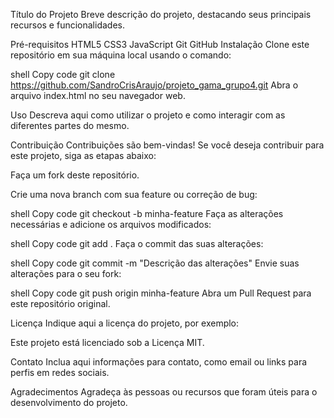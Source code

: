 Título do Projeto
Breve descrição do projeto, destacando seus principais recursos e funcionalidades.

Pré-requisitos
HTML5
CSS3
JavaScript
Git
GitHub
Instalação
Clone este repositório em sua máquina local usando o comando:

shell
Copy code
git clone https://github.com/SandroCrisAraujo/projeto_gama_grupo4.git
Abra o arquivo index.html no seu navegador web.

Uso
Descreva aqui como utilizar o projeto e como interagir com as diferentes partes do mesmo.

Contribuição
Contribuições são bem-vindas! Se você deseja contribuir para este projeto, siga as etapas abaixo:

Faça um fork deste repositório.

Crie uma nova branch com sua feature ou correção de bug:

shell
Copy code
git checkout -b minha-feature
Faça as alterações necessárias e adicione os arquivos modificados:

shell
Copy code
git add .
Faça o commit das suas alterações:

shell
Copy code
git commit -m "Descrição das alterações"
Envie suas alterações para o seu fork:

shell
Copy code
git push origin minha-feature
Abra um Pull Request para este repositório original.

Licença
Indique aqui a licença do projeto, por exemplo:

Este projeto está licenciado sob a Licença MIT.

Contato
Inclua aqui informações para contato, como email ou links para perfis em redes sociais.

Agradecimentos
Agradeça às pessoas ou recursos que foram úteis para o desenvolvimento do projeto.